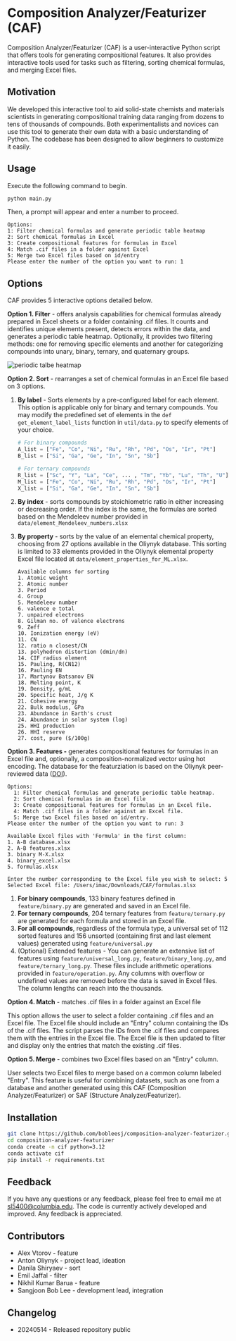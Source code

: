 # Composition Analyzer/Featurizer (CAF)

Composition Analyzer/Featurizer (CAF) is a user-interactive Python script that offers tools for generating compositional features. It also provides interactive tools used for tasks such as filtering, sorting chemical formulas, and merging Excel files.

## Motivation

We developed this interactive tool to aid solid-state chemists and materials scientists in generating compositional training data ranging from dozens to tens of thousands of compounds. Both experimentalists and novices can use this tool to generate their own data with a basic understanding of Python. The codebase has been designed to allow beginners to customize it easily.

## Usage

Execute the following command to begin.

```bash
python main.py
```

Then, a prompt will appear and enter a number to proceed.

```text
Options:
1: Filter chemical formulas and generate periodic table heatmap
2: Sort chemical formulas in Excel
3: Create compositional features for formulas in Excel
4: Match .cif files in a folder against Excel
5: Merge two Excel files based on id/entry
Please enter the number of the option you want to run: 1
```

## Options

CAF provides 5 interactive options detailed below.

**Option 1. Filter** - offers analysis capabilities for chemical formulas already prepared in Excel sheets or a folder containing .cif files. It counts and identifies unique elements present, detects errors within the data, and generates a periodic table heatmap. Optionally, it provides two filtering methods: one for removing specific elements and another for categorizing compounds into unary, binary, ternary, and quaternary groups.

![periodic talbe heatmap](https://pouch.jumpshare.com/preview/iA81QZijoH26RlUGXKJ4P4gnB5rIniqbM5gZfKAlwLE4D8PKDzLf2LUFdybWm_8WrI4bMKitgKlvdI-YFMnwAf_dub0UcmRJlkPcPJK68IQ)

**Option 2. Sort** - rearranges a set of chemical formulas in an Excel file based on 3 options.

1. **By label** - Sorts elements by a pre-configured label for each element. This option is applicable only for binary and ternary compounds. You may modify the predefined set of elements in the `def get_element_label_lists` function in `util/data.py` to specify elements of your choice.

   ```python
   # For binary compounds
   A_list = ["Fe", "Co", "Ni", "Ru", "Rh", "Pd", "Os", "Ir", "Pt"]
   B_list = ["Si", "Ga", "Ge", "In", "Sn", "Sb"]

   # For ternary compounds
   R_list = ["Sc", "Y", "La", "Ce", ... , "Tm", "Yb", "Lu", "Th", "U"]
   M_list = ["Fe", "Co", "Ni", "Ru", "Rh", "Pd", "Os", "Ir", "Pt"]
   X_list = ["Si", "Ga", "Ge", "In", "Sn", "Sb"]
   ```

2. **By index** - sorts compounds by stoichiometric ratio in either increasing or decreasing order. If the index is the same, the formulas are sorted based on the Mendeleev number provided in `data/element_Mendeleev_numbers.xlsx`
3. **By property** - sorts by the value of an elemental chemical property, choosing from 27 options available in the Oliynyk database. This sorting is limited to 33 elements provided in the Oliynyk elemental property Excel file located at `data/element_properties_for_ML.xlsx`.

   ```text
   Available columns for sorting
   1. Atomic weight
   2. Atomic number
   3. Period
   4. Group
   5. Mendeleev number
   6. valence e total
   7. unpaired electrons
   8. Gilman no. of valence electrons
   9. Zeff
   10. Ionization energy (eV)
   11. CN
   12. ratio n closest/CN
   13. polyhedron distortion (dmin/dn)
   14. CIF radius element
   15. Pauling, R(CN12)
   16. Pauling EN
   17. Martynov Batsanov EN
   18. Melting point, K
   19. Density, g/mL
   20. Specific heat, J/g K
   21. Cohesive energy
   22. Bulk modulus, GPa
   23. Abundance in Earth's crust
   24. Abundance in solar system (log)
   25. HHI production
   26. HHI reserve
   27. cost, pure ($/100g)
   ```

**Option 3. Features -** generates compositional features for formulas in an Excel file and, optionally, a composition-normalized vector using hot encoding. The database for the featurziation is based on the Oliynyk peer-reviewed data ([DOI](https://doi.org/10.1016/j.dib.2024.110178)).

```text
Options:
  1: Filter chemical formulas and generate periodic table heatmap.
  2: Sort chemical formulas in an Excel file
  3: Create compositional features for formulas in an Excel file.
  4: Match .cif files in a folder against an Excel file.
  5: Merge two Excel files based on id/entry.
Please enter the number of the option you want to run: 3

Available Excel files with 'Formula' in the first column:
1. A-B database.xlsx
2. A-B features.xlsx
3. binary M-X.xlsx
4. binary_excel.xlsx
5. formulas.xlsx

Enter the number corresponding to the Excel file you wish to select: 5
Selected Excel file: /Users/imac/Downloads/CAF/formulas.xlsx
```

1. **For binary compounds**, 133 binary features defined in `feature/binary.py` are generated and saved in an Excel file.
2. **For ternary compounds**, 204 ternary features from `feature/ternary.py` are generated for each formula and stored in an Excel file.
3. **For all compounds**, regardless of the formula type, a universal set of 112 sorted features and 156 unsorted (containing first and last element values) generated using `feature/universal.py`
4. (Optional) Extended features - You can generate an extensive list of features using `feature/universal_long.py`, `feature/binary_long.py`, and `feature/ternary_long.py`. These files include arithmetic operations provided in `feature/operation.py`. Any columns with overflow or undefined values are removed before the data is saved in Excel files. The column lengths can reach into the thousands.

**Option 4. Match** - matches .cif files in a folder against an Excel file

This option allows the user to select a folder containing .cif files and an Excel file. The Excel file should include an "Entry" column containing the IDs of the .cif files. The script parses the IDs from the .cif files and compares them with the entries in the Excel file. The Excel file is then updated to filter and display only the entries that match the existing .cif files.

**Option 5. Merge** - combines two Excel files based on an "Entry" column.

User selects two Excel files to merge based on a common column labeled "Entry". This feature is useful for combining datasets, such as one from a database and another generated using this CAF (Composition Analyzer/Featurizer) or SAF (Structure Analyzer/Featurizer).

## Installation

```bash
git clone https://github.com/bobleesj/composition-analyzer-featurizer.git
cd composition-analyzer-featurizer
conda create -n cif python=3.12
conda activate cif
pip install -r requirements.txt
```

## Feedback

If you have any questions or any feedback, please feel free to email me at [sl5400@columbia.edu](mailto:sl5400@columbia.edu). The code is currently actively developed and improved. Any feedback is appreciated.

## Contributors

- Alex Vtorov - feature
- Anton Oliynyk - project lead, ideation
- Danila Shiryaev - sort
- Emil Jaffal - filter
- Nikhil Kumar Barua - feature
- Sangjoon Bob Lee - development lead, integration

## Changelog

- 20240514 - Released repository public
